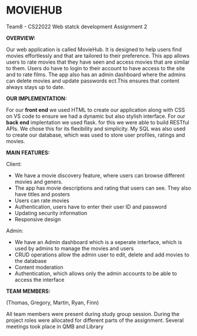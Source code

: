 # MOVIEHUB

Team8 - CS22022 Web statck development Assignment 2

**OVERVIEW:**

Our web application is called MovieHub. It is designed to help users find movies effortlessly and that are tailored to their preference. This app allows users to rate movies that they have seen and access movies that are similar to them. Users do have to login to their account to have access to the site and to rate films. The app also has an admin dashboard where the admins can delete movies and update passwords ect.This ensures that content always stays up to date. 

**OUR IMPLEMENTATION:**

For our **front end** we used HTML to create our application along with CSS on VS code to ensure we had a dynamic but also stylish interface. 
For our **back end** implentation we used flask. for this we were able to build RESTful APIs. We chose this for its flexibility and simplicity. 
My SQL was also used to create our database, which was used to store user profiles, ratings and movies. 

**MAIN FEATURES:**

  Client:
   - We have a movie discovery feature, where users can browse different movies and geners.
   - The app has movie descriptions and rating that users can see. They also have titles and posters
   - Users can rate movies
   - Authentication, users have to enter their user ID and password
   - Updating security information
   - Responsive design
     
  Admin:
  - We have an Admin dashboard which is a seperate interface, which is used by admins to manage the movies and users
  - CRUD operations allow the admin user to edit, delete and add movies to the database
  - Content moderation
  - Authentication, which allows only the admin accounts to be able to access the interface

**TEAM MEMBERS:** 

(Thomas, Gregory, Martin, Ryan, Finn)

All team members were present during study group session. During the project roles were allocated for different parts of the assignment. Several meetings took place in QMB and Library



